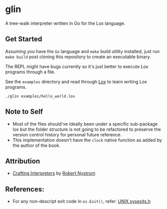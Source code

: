 # glin

A tree-walk interpreter written in Go for the Lox language.

## Get Started

Assuming you have the `Go` language and `make` build utility installed, just run `make build` post cloning this repository to create an executable binary.

The REPL might have bugs currently so it's just better to execute Lox programs through a file.

See the `examples` directory and read through [Lox](https://craftinginterpreters.com/the-lox-language.html) to learn writing Lox programs.

```
./glin examples/hello_world.lox
```

## Note to Self

- Most of the files should've ideally been under a specific sub-package lox but the folder structure is not going to be refactored to preserve the version control history for personal future reference.
- This implementation doesn't have the `clock` native function as added by the author of the book.

## Attribution

- [Crafting Interpreters](https://craftinginterpreters.com/) by [Robert Nystrom](https://github.com/munificent)

## References:

- For any non-descript exit code in `os.Exit()`, refer: [UNIX sysexits.h](https://www.freebsd.org/cgi/man.cgi?query=sysexits&apropos=0&sektion=0&manpath=FreeBSD+4.3-RELEASE&format=html)
